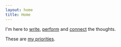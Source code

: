 ```yaml
---
layout: home
title: Home
---
```

<p>
I'm here to <a href="/jokes">write</a>, <a href="/writing-vs-performing">perform</a> and <a href="/love-your-audience">connect</a> the thoughts.
</p>
<p>
These are <a href="/now">my priorities</a>.
</p>
<br>
